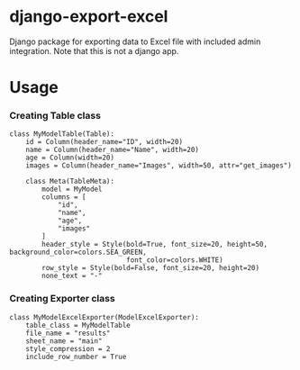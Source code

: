 # django-export-excel

Django package for exporting data to Excel file with included admin integration.
Note that this is not a django app.


# Usage


### Creating Table class
```
class MyModelTable(Table):
    id = Column(header_name="ID", width=20)
    name = Column(header_name="Name", width=20)
    age = Column(width=20)
    images = Column(header_name="Images", width=50, attr="get_images")

    class Meta(TableMeta):
        model = MyModel
        columns = [
            "id",
            "name",
            "age",
            "images"
        ]
        header_style = Style(bold=True, font_size=20, height=50, background_color=colors.SEA_GREEN,
                             font_color=colors.WHITE)
        row_style = Style(bold=False, font_size=20, height=20)
        none_text = "-"
```
### Creating Exporter class
```
class MyModelExcelExporter(ModelExcelExporter):
    table_class = MyModelTable
    file_name = "results"
    sheet_name = "main"
    style_compression = 2
    include_row_number = True
```

